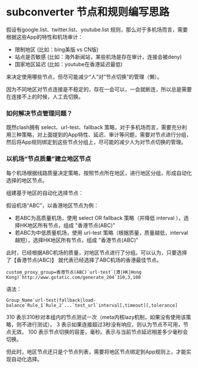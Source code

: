 # subconverter 节点和规则编写思路

假设有google.list、twitter.list、youtube.list 规则，那么对于多机场而言，需要根据这些App的特性和机场审计：
- 限制地区 (比如：bing美版 vs CN版)
- 站点是否敏感 (比如：海外新闻站，某些机场是存在审计，连接会被deny) 
- 国家地区延迟 (比如：youtube在香港延迟最低)

来决定使用哪些节点，但尽可能减少“人”对“节点切换”的管理（懒）。

因为不同地区对节点连接是不稳定的，存在一会可以，一会就断连，所以总是需要在连接不上的时候，人工去切换。

### 如何解决节点管理问题？
既然clash拥有 select、url-test、fallback 策略，对于多机场而言，需要充分利用三种策略，对上面提到的App特性、延迟、审计等问题，需要对节点进行分组，然后将App规则绑定到这些节点分组上，尽可能的减少人为对节点切换的管理。

### 以机场“节点质量”建立地区节点
每个机场根据线路质量决定策略，按照节点所在地区，进行地区分组，形成自动化选择的地区节点。

组建基于地区的自动化选择节点：

假设机场“ABC”，以香港地区节点为例：
- 若ABC为高质量机场，使用 select OR fallback 策略（并降低 interval ），选择HK地区所有节点，组成 "香港节点(ABC)"
- 若ABC为中低质量机场，使用 url-test 策略（根据质量，质量越低，interval 越短），选择HK地区所有节点，组成 "香港节点(ABC)"

此时，已经根据ABC机场的质量，对地区节点进行了分组。可以认为，只要选择了【香港节点(ABC)】 就代表已经选择了ABC机场的香港最佳节点。

```
custom_proxy_group=香港节点(ABC)`url-test`(港|HK|Hong Kong)`http://www.gstatic.com/generate_204`310,3,100
```
语法：
```
Group_Name`url-test|fallback|load-balance`Rule_1`Rule_2`...`test_url`interval[,timeout][,tolerance]
```
310 表示310秒对本组内的节点测试一次（meta内核lazy机制，如果没有使用该策略，则不进行测试）。
3 表示如果连接超过3秒没有响应，则认为节点不可用，节点无效。
100 表示节点切换的容差，毫秒。表示与当前节点延迟相差多少毫秒会切换。

但此时，地区节点还只是个节点列表，需要将地区节点绑定到App规则上，才能实现自动化选择。


